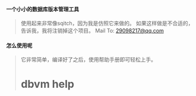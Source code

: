 #### 一个小小的数据库版本管理工具

> 使用起来非常像sqitch，因为我是仿照它来做的。
> 如果这样做是不合适的，告诉我，我将注销掉这个项目。
> Mail To: 29098217@qq.com

#### 怎么使用呢

> 它非常简单，编译好了之后，使用帮助手册即可轻松上手。
> # dbvm help
